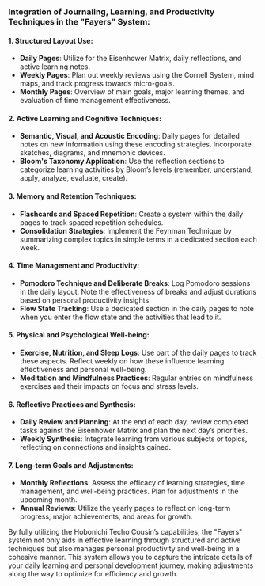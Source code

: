 ### Integration of Journaling, Learning, and Productivity Techniques in the "Fayers" System:

#### 1. **Structured Layout Use**:
   - **Daily Pages**: Utilize for the Eisenhower Matrix, daily reflections, and active learning notes.
   - **Weekly Pages**: Plan out weekly reviews using the Cornell System, mind maps, and track progress towards micro-goals.
   - **Monthly Pages**: Overview of main goals, major learning themes, and evaluation of time management effectiveness.

#### 2. **Active Learning and Cognitive Techniques**:
   - **Semantic, Visual, and Acoustic Encoding**: Daily pages for detailed notes on new information using these encoding strategies. Incorporate sketches, diagrams, and mnemonic devices.
   - **Bloom's Taxonomy Application**: Use the reflection sections to categorize learning activities by Bloom’s levels (remember, understand, apply, analyze, evaluate, create).

#### 3. **Memory and Retention Techniques**:
   - **Flashcards and Spaced Repetition**: Create a system within the daily pages to track spaced repetition schedules.
   - **Consolidation Strategies**: Implement the Feynman Technique by summarizing complex topics in simple terms in a dedicated section each week.

#### 4. **Time Management and Productivity**:
   - **Pomodoro Technique and Deliberate Breaks**: Log Pomodoro sessions in the daily layout. Note the effectiveness of breaks and adjust durations based on personal productivity insights.
   - **Flow State Tracking**: Use a dedicated section in the daily pages to note when you enter the flow state and the activities that lead to it.

#### 5. **Physical and Psychological Well-being**:
   - **Exercise, Nutrition, and Sleep Logs**: Use part of the daily pages to track these aspects. Reflect weekly on how these influence learning effectiveness and personal well-being.
   - **Meditation and Mindfulness Practices**: Regular entries on mindfulness exercises and their impacts on focus and stress levels.

#### 6. **Reflective Practices and Synthesis**:
   - **Daily Review and Planning**: At the end of each day, review completed tasks against the Eisenhower Matrix and plan the next day’s priorities.
   - **Weekly Synthesis**: Integrate learning from various subjects or topics, reflecting on connections and insights gained.

#### 7. **Long-term Goals and Adjustments**:
   - **Monthly Reflections**: Assess the efficacy of learning strategies, time management, and well-being practices. Plan for adjustments in the upcoming month.
   - **Annual Reviews**: Utilize the yearly pages to reflect on long-term progress, major achievements, and areas for growth.

By fully utilizing the Hobonichi Techo Cousin’s capabilities, the "Fayers" system not only aids in effective learning through structured and active techniques but also manages personal productivity and well-being in a cohesive manner. This system allows you to capture the intricate details of your daily learning and personal development journey, making adjustments along the way to optimize for efficiency and growth.